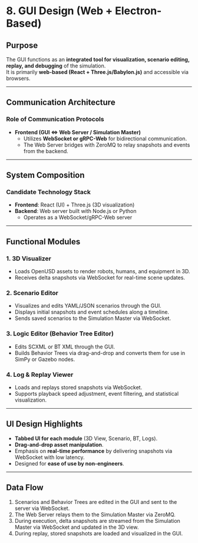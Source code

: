 # 8. GUI Design (Web + Electron-Based)

## Purpose
The GUI functions as an **integrated tool for visualization, scenario editing, replay, and debugging** of the simulation.  
It is primarily **web-based (React + Three.js/Babylon.js)** and accessible via browsers.

---

## Communication Architecture

### Role of Communication Protocols

- **Frontend (GUI ⇔ Web Server / Simulation Master)**  
  - Utilizes **WebSocket or gRPC-Web** for bidirectional communication.  
  - The Web Server bridges with ZeroMQ to relay snapshots and events from the backend.

---

## System Composition

### Candidate Technology Stack
- **Frontend**: React (UI) + Three.js (3D visualization)
- **Backend**: Web server built with Node.js or Python  
  - Operates as a WebSocket/gRPC-Web server

---

## Functional Modules

### 1. 3D Visualizer
- Loads OpenUSD assets to render robots, humans, and equipment in 3D.
- Receives delta snapshots via WebSocket for real-time scene updates.

### 2. Scenario Editor
- Visualizes and edits YAML/JSON scenarios through the GUI.
- Displays initial snapshots and event schedules along a timeline.
- Sends saved scenarios to the Simulation Master via WebSocket.

### 3. Logic Editor (Behavior Tree Editor)
- Edits SCXML or BT XML through the GUI.
- Builds Behavior Trees via drag-and-drop and converts them for use in SimPy or Gazebo nodes.

### 4. Log & Replay Viewer
- Loads and replays stored snapshots via WebSocket.
- Supports playback speed adjustment, event filtering, and statistical visualization.

---

## UI Design Highlights
- **Tabbed UI for each module** (3D View, Scenario, BT, Logs).
- **Drag-and-drop asset manipulation**.
- Emphasis on **real-time performance** by delivering snapshots via WebSocket with low latency.
- Designed for **ease of use by non-engineers**.

---

## Data Flow

1. Scenarios and Behavior Trees are edited in the GUI and sent to the server via WebSocket.  
2. The Web Server relays them to the Simulation Master via ZeroMQ.  
3. During execution, delta snapshots are streamed from the Simulation Master via WebSocket and updated in the 3D view.  
4. During replay, stored snapshots are loaded and visualized in the GUI.
